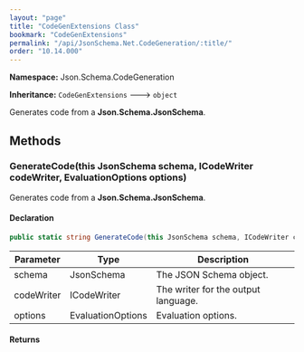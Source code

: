 ```yaml
---
layout: "page"
title: "CodeGenExtensions Class"
bookmark: "CodeGenExtensions"
permalink: "/api/JsonSchema.Net.CodeGeneration/:title/"
order: "10.14.000"
---
```

**Namespace:** Json.Schema.CodeGeneration

**Inheritance:**
`CodeGenExtensions`
 🡒 
`object`

Generates code from a **Json.Schema.JsonSchema**.

## Methods

### GenerateCode(this JsonSchema schema, ICodeWriter codeWriter, EvaluationOptions options)

Generates code from a **Json.Schema.JsonSchema**.

#### Declaration

```c#
public static string GenerateCode(this JsonSchema schema, ICodeWriter codeWriter, EvaluationOptions options)
```

| Parameter | Type | Description |
|---|---|---|
| schema | JsonSchema | The JSON Schema object. |
| codeWriter | ICodeWriter | The writer for the output language. |
| options | EvaluationOptions | Evaluation options. |


#### Returns



